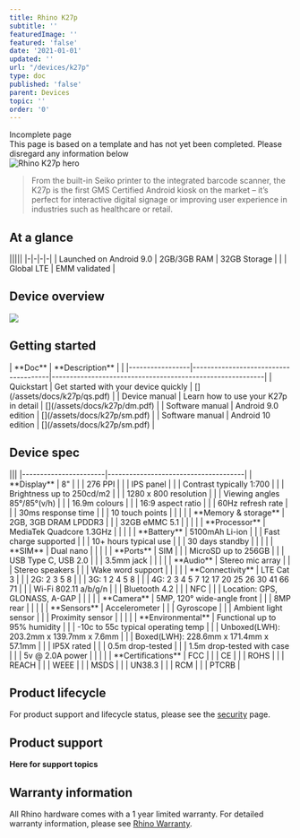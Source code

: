 ```yaml
---
title: Rhino K27p
subtitle: ''
featuredImage: ''
featured: 'false'
date: '2021-01-01'
updated: ''
url: "/devices/k27p"
type: doc
published: 'false'
parent: Devices
topic: ''
order: '0'
---
```


<div class="callout callout-warning">
  <div class="callout-heading">Incomplete page</div>
  This page is based on a template and has not yet been completed. Please disregard any information below
</div>

<div class="device-grid">
  <div class="device-image">
    <img src="/assets/k27p-1x.png" alt="Rhino K27p hero">
  </div>
  <div class="device-intro">
    <blockquote>
      From the built-in Seiko printer to the integrated barcode scanner, the K27p is the first GMS Certified Android kiosk on the market – it’s perfect for interactive digital signage or improving user experience in industries such as healthcare or retail.    
    </blockquote>
  </div>
</div>

## At a glance

<div id="support_table" class="table-headless table-spec" markdown="1">
|||||
|-|-|-|-|
| <i class="fab fa-android"></i> Launched on Android 9.0 | <i class="fas fa-memory"></i> 2GB/3GB RAM | <i class="fas fa-hdd"></i> 32GB Storage |
| | <i class="fas fa-signal"></i> Global LTE | <i class="fas fa-badge-check"></i> EMM validated |
</div>

## Device overview

[![](/assets/k27p_overview-1x.png)](/assets/k27p_overview-1x.png)

## Getting started

<div id="support_table" markdown="1">
| **Doc**         | **Description**                      | <i class="fa fa-cloud"></i>                               |
|-----------------|--------------------------------------|-----------------------------------------------------------|
| Quickstart      | Get started with your device quickly | [<i class="fas fa-download"></i>](/assets/docs/k27p/qs.pdf) |
| Device manual   | Learn how to use your K27p in detail | [<i class="fas fa-download"></i>](/assets/docs/k27p/dm.pdf) |
| Software manual | Android 9.0 edition                  | [<i class="fas fa-download"></i>](/assets/docs/k27p/sm.pdf) |
| Software manual | Android 10 edition                   | [<i class="fas fa-download"></i>](/assets/docs/k27p/sm.pdf) |
</div>

## Device spec

<div id="support_table" class="table-headless table-spec" markdown="1">
|||
|-----------------------|--------------------------------------|
| **Display**           | 8"                                   |
|                       | 276 PPI                              |
|                       | IPS panel                            |
|                       | Contrast typically 1:700             |
|                       | Brightness up to 250cd/m2            |
|                       | 1280 x 800 resolution                |
|                       | Viewing angles 85°/85°(v/h)          |
|                       | 16.9m colours                        |
|                       | 16:9 aspect ratio                    |
|                       | 60Hz refresh rate                    |
|                       | 30ms response time                   |
|                       | 10 touch points                      |
|                       |                                      |
| **Memory & storage**  | 2GB, 3GB DRAM LPDDR3                 |
|                       | 32GB eMMC 5.1                        |
|                       |                                      |
| **Processor**         | MediaTek Quadcore 1.3GHz             |
|                       |                                      |
| **Battery**           | 5100mAh Li-ion                       |
|                       | Fast charge supported                |
|                       | 10+ hours typical use                |
|                       | 30 days standby                      |
|                       |                                      |
| **SIM**               | Dual nano                            |
|                       |                                      |
| **Ports**             | SIM                                  |
|                       | MicroSD up to 256GB                  |
|                       | USB Type C, USB 2.0                  |
|                       | 3.5mm jack                           |
|                       |                                      |
| **Audio**             | Stereo mic array                     |
|                       | Stereo speakers                      |
|                       | Wake word support                    |
|                       |                                      |
| **Connectivity**      | LTE Cat 3                            |
|                       | 2G: 2 3 5 8                          |
|                       | 3G: 1 2 4 5 8                        |
|                       | 4G: 2 3 4 5 7 12 17 20 25 26 30 41 66 71 |
|                       | Wi-Fi 802.11 a/b/g/n                  |
|                       | Bluetooth 4.2                        |
|                       | NFC                                  |
|                       | Location: GPS, GLONASS, A-GAP        |
|                       |                                      |
| **Camera**            | 5MP, 120° wide-angle front           |
|                       | 8MP rear                             |
|                       |                                      |
| **Sensors**           | Accelerometer                        |
|                       | Gyroscope                            |
|                       | Ambient light sensor                 |
|                       | Proximity sensor                     |
|                       |                                      |
| **Environmental**     | Functional up to 95% humidity        |
|                       | -10c to 55c typical operating temp   |
|                       | Unboxed(LWH): 203.2mm x 139.7mm x 7.6mm   |
|                       | Boxed(LWH): 228.6mm x 171.4mm x 57.1mm    |
|                       | IP5X rated                           |
|                       | 0.5m drop-tested                     |
|                       | 1.5m drop-tested with case           |
|                       | 5v @ 2.0A power                      |
|                       |                                      |
| **Certifications**    | FCC                                  |
|                       | CE                                   |
|                       | ROHS                                 |
|                       | REACH                                |
|                       | WEEE                                 |
|                       | MSDS                                 |
|                       | UN38.3                               |
|                       | RCM                                  |
|                       | PTCRB                                |
</div>

## Product lifecycle

For product support and lifecycle status, please see the [security](/security) page.

## Product support

**Here for support topics**

## Warranty information

All Rhino hardware comes with a 1 year limited warranty. For detailed warranty information, please see [Rhino Warranty](/support/warranty).
